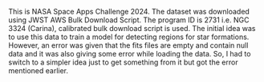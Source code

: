 This is NASA Space Apps Challenge 2024. The dataset was downloaded using JWST AWS Bulk Download Script. The program ID is 2731 i.e. NGC 3324 (Carina), calibrated bulk download script is used.
The initial idea was to use this data to train a model for detecting regions for star formations. However, an error was given that the fits files are empty and contain null data and it was also giving some error while loading the data. So, I had to switch to a simpler idea just to get something from it but got the error mentioned earlier.
